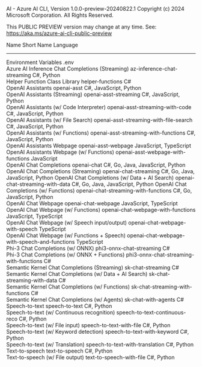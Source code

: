 AI - Azure AI CLI, Version 1.0.0-preview-20240822.1
Copyright (c) 2024 Microsoft Corporation. All Rights Reserved.

This PUBLIC PREVIEW version may change at any time.
See: https://aka.ms/azure-ai-cli-public-preview

Name                                                      Short Name                                       Language                        
------------------------------------------------------    ---------------------------------------------    --------------------------------
Environment Variables                                     .env                                                                             
Azure AI Inference Chat Completions (Streaming)           az-inference-chat-streaming                      C#, Python                      
Helper Function Class Library                             helper-functions                                 C#                              
OpenAI Assistants                                         openai-asst                                      C#, JavaScript, Python          
OpenAI Assistants (Streaming)                             openai-asst-streaming                            C#, JavaScript, Python          
OpenAI Assistants (w/ Code Interpreter)                   openai-asst-streaming-with-code                  C#, JavaScript, Python          
OpenAI Assistants (w/ File Search)                        openai-asst-streaming-with-file-search           C#, JavaScript, Python          
OpenAI Assistants (w/ Functions)                          openai-asst-streaming-with-functions             C#, JavaScript, Python          
OpenAI Assistants Webpage                                 openai-asst-webpage                              JavaScript, TypeScript          
OpenAI Assistants Webpage (w/ Functions)                  openai-asst-webpage-with-functions               JavaScript                      
OpenAI Chat Completions                                   openai-chat                                      C#, Go, Java, JavaScript, Python
OpenAI Chat Completions (Streaming)                       openai-chat-streaming                            C#, Go, Java, JavaScript, Python
OpenAI Chat Completions (w/ Data + AI Search)             openai-chat-streaming-with-data                  C#, Go, Java, JavaScript, Python
OpenAI Chat Completions (w/ Functions)                    openai-chat-streaming-with-functions             C#, Go, JavaScript, Python      
OpenAI Chat Webpage                                       openai-chat-webpage                              JavaScript, TypeScript          
OpenAI Chat Webpage (w/ Functions)                        openai-chat-webpage-with-functions               JavaScript, TypeScript          
OpenAI Chat Webpage (w/ Speech input/output)              openai-chat-webpage-with-speech                  TypeScript                      
OpenAI Chat Webpage (w/ Functions + Speech)               openai-chat-webpage-with-speech-and-functions    TypeScript                      
Phi-3 Chat Completions (w/ ONNX)                          phi3-onnx-chat-streaming                         C#                              
Phi-3 Chat Completions (w/ ONNX + Functions)              phi3-onnx-chat-streaming-with-functions          C#                              
Semantic Kernel Chat Completions (Streaming)              sk-chat-streaming                                C#                              
Semantic Kernel Chat Completions (w/ Data + AI Search)    sk-chat-streaming-with-data                      C#                              
Semantic Kernel Chat Completions (w/ Functions)           sk-chat-streaming-with-functions                 C#                              
Semantic Kernel Chat Completions (w/ Agents)              sk-chat-with-agents                              C#                              
Speech-to-text                                            speech-to-text                                   C#, Python                      
Speech-to-text (w/ Continuous recognition)                speech-to-text-continuous-reco                   C#, Python                      
Speech-to-text (w/ File input)                            speech-to-text-with-file                         C#, Python                      
Speech-to-text (w/ Keyword detection)                     speech-to-text-with-keyword                      C#, Python                      
Speech-to-text (w/ Translation)                           speech-to-text-with-translation                  C#, Python                      
Text-to-speech                                            text-to-speech                                   C#, Python                      
Text-to-speech (w/ File output)                           text-to-speech-with-file                         C#, Python                      

